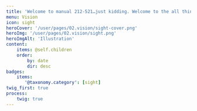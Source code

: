 ```yaml
---
title: 'Welcome to manual 212-521…just kidding. Welcome to the all things accessibility and vision!'
menu: Vision
icon: sight
heroCover: '/user/pages/02.vision/sight-cover.png'
heroImg: '/user/pages/02.vision/sight.png'
heroImgAlt: 'Illustration'
content:
    items: @self.children
    order:
        by: date
        dir: desc
badges:
    items:
       '@taxonomy.category': [sight]
twig_first: true
process:
    twig: true
---
```


